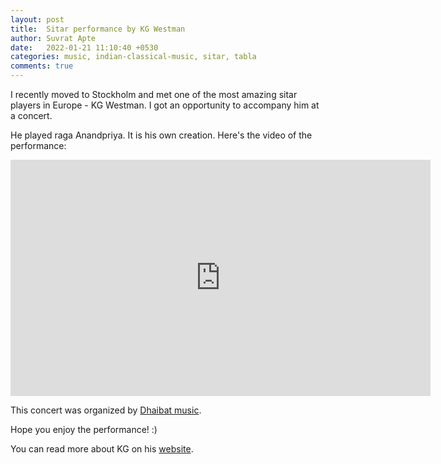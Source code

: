 ```yaml
---
layout: post
title:  Sitar performance by KG Westman
author: Suvrat Apte
date:   2022-01-21 11:10:40 +0530
categories: music, indian-classical-music, sitar, tabla
comments: true
---
```


I recently moved to Stockholm and met one of the most amazing sitar players in Europe - KG Westman.
I got an opportunity to accompany him at a concert.

He played raga Anandpriya. It is his own creation.
Here's the video of the performance:

<iframe width="672" height="378" src="https://www.youtube.com/embed/w20odMWGdTE" title="YouTube video player" frameborder="0" allow="accelerometer; autoplay; clipboard-write; encrypted-media; gyroscope; picture-in-picture" allowfullscreen></iframe>

<br/>
<!---excerpt-break-->

This concert was organized by <a href="https://www.facebook.com/watch/dhaibatmusic/" target="_blank">Dhaibat music</a>.

Hope you enjoy the performance! :)

You can read more about KG on his <a href="http://www.kgwestman.com/" target="_blank">website</a>.
